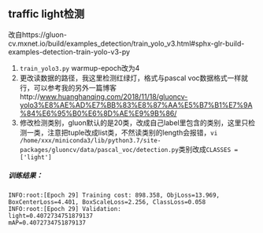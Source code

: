 ## traffic light检测

改自https://gluon-cv.mxnet.io/build/examples_detection/train_yolo_v3.html#sphx-glr-build-examples-detection-train-yolo-v3-py

1. ```train_yolo3.py``` warmup-epoch改为4
2. 更改读数据的路径，我这里检测红绿灯，格式与pascal voc数据格式一样就行，可以参考我的另外一篇博客http://www.huanghanqing.com/2018/11/18/gluoncv-yolo3%E8%AE%AD%E7%BB%83%E8%87%AA%E5%B7%B1%E7%9A%84%E6%95%B0%E6%8D%AE%E9%9B%86/
3. 修改检测类别，gluon默认的是20类，改成自己label里包含的类别，这里只检测一类，注意把tuple改成list类，不然读类别的length会报错，```vi /home/xxx/miniconda3/lib/python3.7/site-packages/gluoncv/data/pascal_voc/detection.py```类别改成```CLASSES = ['light']```

##### 训练结果：

```
INFO:root:[Epoch 29] Training cost: 898.358, ObjLoss=13.969, BoxCenterLoss=4.401, BoxScaleLoss=2.256, ClassLoss=0.058
INFO:root:[Epoch 29] Validation: 
light=0.4072734751879137
mAP=0.4072734751879137
```

